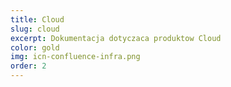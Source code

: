 ```yaml
---
title: Cloud
slug: cloud
excerpt: Dokumentacja dotyczaca produktow Cloud
color: gold
img: icn-confluence-infra.png
order: 2
---
```

